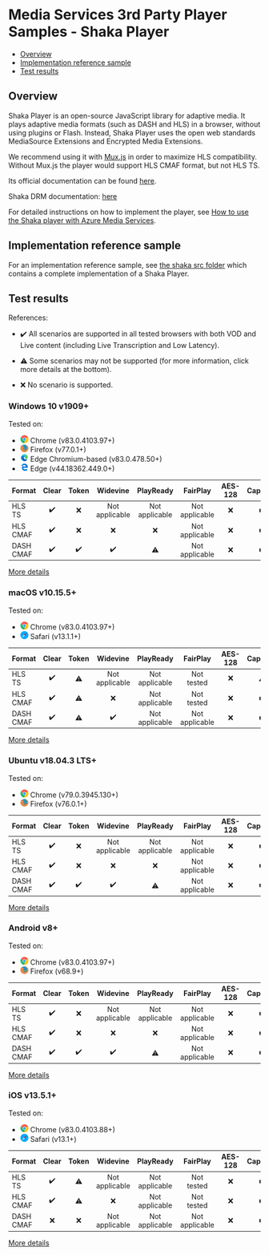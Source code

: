 # Media Services 3rd Party Player Samples - Shaka Player

- [Overview](#overview)
- [Implementation reference sample](#implementation-reference-sample)
- [Test results](#test-results)

## Overview

Shaka Player is an open-source JavaScript library for adaptive media. It plays adaptive media formats (such as DASH and HLS) in a browser, without using plugins or Flash. Instead, Shaka Player uses the open web standards MediaSource Extensions and Encrypted Media Extensions.

We recommend using it with [Mux.js](https://github.com/videojs/mux.js/) in order to maximize HLS compatibility. Without Mux.js the player would support HLS CMAF format, but not HLS TS.

Its official documentation can be found [here](https://shaka-player-demo.appspot.com/docs/api/tutorial-welcome.html).

Shaka DRM documentation: [here](https://shaka-player-demo.appspot.com/docs/api/tutorial-drm-config.html)

For detailed instructions on how to implement the player, see [How to use the Shaka player with Azure Media Services](https://docs.microsoft.com/azure/media-services/latest/how-to-shaka-player).

## Implementation reference sample

For an implementation reference sample, see [the shaka src folder](./src/shaka) which contains a complete implementation of a Shaka Player.

## Test results

References:

- ✔️ All scenarios are supported in all tested browsers with both VOD and Live content (including Live Transcription and Low Latency).

- ⚠️ Some scenarios may not be supported (for more information, click more details at the bottom).

- ❌ No scenario is supported.

### Windows 10 v1909+

Tested on:

- ![chrome](../icons/chrome.png) Chrome (v83.0.4103.97+)
- ![Firefox](../icons/firefox.png) Firefox (v77.0.1+)
- ![Mew Edge](../icons/edge-new.png) Edge Chromium-based (v83.0.478.50+)
- ![Edge](../icons/edge.png) Edge (v44.18362.449.0+)

| Format | Clear | Token | Widevine | PlayReady | FairPlay | AES-128 | Captions |
| --------- | :---: | :---: | :----------------------------------------------------------: | :----------------------------------------------------------: | :------: | :----------------------------------------------------------: | :------: |
| HLS TS    | ✔️ | ❌ | Not applicable | Not applicable | Not applicable | ❌ | ✔️ |
| HLS CMAF  | ✔️ | ❌ | ❌ | ❌ | Not applicable | ❌ | ✔️ |
| DASH CMAF | ✔️ | ✔️ | ✔️ | ⚠️ | Not applicable | ❌ | ✔️ |

[More details](./results/windows.md)

### macOS v10.15.5+

Tested on:

- ![Chrome](../icons/chrome.png) Chrome (v83.0.4103.97+)
- ![Safari](../icons/safari.png) Safari (v13.1.1+)

| Format | Clear | Token | Widevine | PlayReady | FairPlay | AES-128 | Captions |
| --------- | :---: | :---: | :----------------------------------------------------------: | :----------------------------------------------------------: | :------: | :----------------------------------------------------------: | :------: |
| HLS TS    | ✔️ | ⚠️ | Not applicable | Not applicable | Not tested | ❌ | ⚠️ |
| HLS CMAF  | ✔️ | ⚠️ | ❌ | Not applicable | Not tested | ❌ | ✔️ |
| DASH CMAF | ✔️ | ⚠️ | ✔️ | Not applicable | Not applicable | ❌ | ✔️ |

[More details](./results/macOS.md)

### Ubuntu v18.04.3 LTS+

Tested on:

- ![Chrome](../icons/chrome.png) Chrome (v79.0.3945.130+)
- ![Firefox](../icons/firefox.png) Firefox (v76.0.1+)

| Format | Clear | Token | Widevine | PlayReady | FairPlay | AES-128 | Captions |
| --------- | :---: | :---: | :----------------------------------------------------------: | :----------------------------------------------------------: | :------: | :----------------------------------------------------------: | :------: |
| HLS TS    | ✔️ | ❌ | Not applicable | Not applicable | Not applicable | ❌ | ✔️ |
| HLS CMAF  | ✔️ | ❌ | ❌ | ❌ | Not applicable | ❌ | ✔️ |
| DASH CMAF | ✔️ | ✔️ | ✔️ | ⚠️ | Not applicable | ❌ | ✔️ |

[More details](./results/ubuntu.md)

### Android v8+

Tested on:

- ![Chrome](../icons/chrome.png) Chrome (v83.0.4103.97+)
- ![Firefox](../icons/firefox.png) Firefox (v68.9+)

| Format | Clear | Token | Widevine | PlayReady | FairPlay | AES-128 | Captions |
| --------- | :---: | :---: | :----------------------------------------------------------: | :----------------------------------------------------------: | :------: | :----------------------------------------------------------: | :------: |
| HLS TS    | ✔️ | ❌ | Not applicable | Not applicable | Not applicable | ❌ | ✔️ |
| HLS CMAF  | ✔️ | ❌ | ❌ | ❌ | Not applicable | ❌ | ✔️ |
| DASH CMAF | ✔️ | ✔️ | ✔️ | ⚠️ | Not applicable | ❌ | ✔️ |

[More details](./results/android.md)

### iOS v13.5.1+

Tested on:

- ![Chrome](../icons/chrome.png) Chrome (v83.0.4103.88+)
- ![Safari](../icons/safari.png) Safari (v13.1+)

| Format | Clear | Token | Widevine | PlayReady | FairPlay | AES-128 | Captions |
| --------- | :---: | :---: | :----------------------------------------------------------: | :----------------------------------------------------------: | :------: | :----------------------------------------------------------: | :------: |
| HLS TS    | ✔️ | ⚠️ | Not applicable | Not applicable | Not tested | ❌ | ✔️ |
| HLS CMAF  | ✔️ | ⚠️ | ❌ | Not applicable | Not tested | ❌ | ✔️ |
| DASH CMAF | ❌ | ❌ |  Not applicable | Not applicable | Not applicable | ❌ | ✔️ |

[More details](./results/iOS.md)
